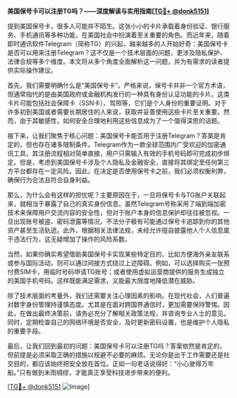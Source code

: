 **美国保号卡可以注册TG吗？——深度解读与实用指南[[TG💪+ @donk5151](https://t.me/s/donk5151)]**

提到美国保号卡，很多人可能并不陌生。这张小小的卡片承载着身份验证、银行服务、手机通讯等多种功能，在美国社会中扮演着至关重要的角色。而近年来，随着即时通讯软件Telegram（简称TG）的兴起，越来越多的人开始好奇：美国保号卡是否可以用来注册Telegram？这不仅是一个技术层面的问题，更涉及隐私保护、法律合规等多个维度。本文将从多个角度全面解析这一问题，并为有需求的读者提供实际操作建议。

首先，我们需要明确什么是“美国保号卡”。严格来说，保号卡并非一个官方术语，但通常指代的是由美国政府或金融机构发行的一种具有身份认证功能的卡片。这类卡片可能包括社会保障卡（SSN卡）、驾照等，它们是个人身份的重要证明。对于许多初到美国或者需要长期居住的人来说，获取并妥善使用这些卡片至关重要。然而，由于其敏感性，如何安全合理地利用这些信息成为了一个值得深思的话题。

接下来，让我们聚焦于核心问题：美国保号卡能否用于注册Telegram？答案是肯定的，但也存在诸多限制条件。Telegram作为一款全球范围内广受欢迎的加密通讯工具，其注册流程相对简单直接，用户只需输入有效的手机号码即可完成初步绑定。但是，考虑到美国保号卡涉及个人隐私及金融安全，直接将其绑定至任何第三方平台都存在一定风险。因此，在决定是否使用保号卡之前，我们必须权衡利弊，确保行为合法且符合自身利益。

那么，为什么会有这样的担忧呢？主要原因在于，一旦将保号卡与TG账户关联起来，就相当于暴露了自己的真实身份信息。虽然Telegram号称采用了端到端加密技术来保障用户交流内容的安全性，但对于账户本身的信息保护却往往被忽视。一旦出现账号被盗、密码泄露等情况，不法分子极有可能通过保号卡追踪到你的其他资产甚至生活轨迹。此外，根据相关法律法规，未经允许擅自披露他人个人信息属于违法行为，这无疑增加了操作的风险系数。

当然，如果你确实希望借助美国保号卡实现某些特定目的，比如方便海外亲友联系或参与国际活动，则可以通过间接方式绕过上述障碍。例如，可以选择购买一张预付费SIM卡，用临时号码申请TG账号；或者使用虚拟运营商提供的服务生成独立的美国手机号码。这样既能满足需求，又能最大限度地降低潜在威胁。

除了技术层面的考量外，我们还需要关注心理因素的影响。在现代社会，人们普遍对数字身份管理持谨慎态度。尤其是在面对跨国界通信时，更加需要保持警惕。因此，在做出最终决策前，请务必充分了解相关政策法规，并咨询专业人士的意见。同时，定期检查自己的网络环境是否安全，及时更新密码设置，也是维护个人隐私的重要手段。

最后，让我们回到最初的问题：美国保号卡可以注册TG吗？答案依然是肯定的，但前提是必须采取正确的措施以规避不必要的麻烦。无论你是出于工作需要还是社交目的，都应该始终把安全放在首位。正如一句老话说得好：“小心驶得万年船。”只有做到未雨绸缪，才能真正享受科技进步带来的便利。

[[TG💪+ @donk5151](https://t.me/s/donk5151) ![Image](https://i.postimg.cc/rwNCRYN7/Snipaste-2025-04-30-17-27-05.png)]